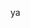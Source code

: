 <!-- PCSX2's re-recording tools have been merged into PCSX2 for quite sometime, meaning that releases will not occur here anymore.  This fork will serve as a staging ground for my own personal changes and is no longer a distinct fork. -->

<!-- Please consider making a pull-request to [pcsx2's main repository](https://github.com/PCSX2/pcsx2/pulls) instead -->

ya
